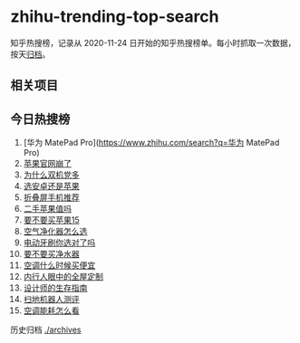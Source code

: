 # zhihu-trending-top-search

知乎热搜榜，记录从 2020-11-24
日开始的知乎热搜榜单。每小时抓取一次数据，按天[归档](./archives)。

## 相关项目

## 今日热搜榜

<!-- BEGIN -->
<!-- 最后更新时间 Tue Sep 19 2023 13:07:04 GMT+0800 (China Standard Time) -->

1. [华为 MatePad Pro](https://www.zhihu.com/search?q=华为 MatePad Pro)
1. [苹果官网崩了](https://www.zhihu.com/search?q=苹果官网崩了)
1. [为什么双机党多](https://www.zhihu.com/search?q=为什么双机党多)
1. [选安卓还是苹果](https://www.zhihu.com/search?q=选安卓还是苹果)
1. [折叠屏手机推荐](https://www.zhihu.com/search?q=折叠屏手机推荐)
1. [二手苹果值吗](https://www.zhihu.com/search?q=二手苹果值吗)
1. [要不要买苹果15](https://www.zhihu.com/search?q=要不要买苹果15)
1. [空气净化器怎么选](https://www.zhihu.com/search?q=空气净化器怎么选)
1. [电动牙刷你选对了吗](https://www.zhihu.com/search?q=电动牙刷你选对了吗)
1. [要不要买净水器](https://www.zhihu.com/search?q=要不要买净水器)
1. [空调什么时候买便宜](https://www.zhihu.com/search?q=空调什么时候买便宜)
1. [内行人眼中的全屋定制](https://www.zhihu.com/search?q=内行人眼中的全屋定制)
1. [设计师的生存指南](https://www.zhihu.com/search?q=设计师的生存指南)
1. [扫地机器人测评](https://www.zhihu.com/search?q=扫地机器人测评)
1. [空调能耗怎么看](https://www.zhihu.com/search?q=空调能耗怎么看)

<!-- END -->

历史归档 [./archives](./archives)
